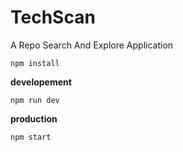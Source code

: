 # TechScan
A Repo Search And Explore Application



```
npm install
```

**developement**

```
npm run dev
```
**production**

```
npm start
```

